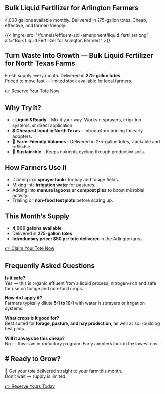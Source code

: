 ## Bulk Liquid Fertilizer for Arlington Farmers

4,000 gallons available monthly. Delivered in 275-gallon totes. Cheap, effective, and farmer-friendly.

{{< imgrel src="/funnels/effluent-soil-amendment/liquid_fertilizer.png" alt="Bulk Liquid Fertilizer for Arlington Farmers" >}}

## Turn Waste Into Growth — Bulk Liquid Fertilizer for North Texas Farms

Fresh supply every month. Delivered in **275-gallon totes**.  
Priced to move fast — limited stock available for local farmers.

[👉 Reserve Your Tote Now](#)

## Why Try It?

- 💧 **Liquid & Ready** – Mix it your way. Works in sprayers, irrigation systems, or direct application.  
- 💲 **Cheapest Input in North Texas** – Introductory pricing for early adopters.  
- 🚜 **Farm-Friendly Volumes** – Delivered in 275-gallon totes, stackable and refillable.  
- 🌱 **Sustainable** – Keeps nutrients cycling through productive soils.

## How Farmers Use It

- Diluting into **sprayer tanks** for hay and forage fields.  
- Mixing into **irrigation water** for pastures.  
- Adding into **manure lagoons or compost piles** to boost microbial activity.  
- Trialing on **non-food test plots** before scaling up.

## This Month’s Supply

- **4,000 gallons available**  
- Delivered in **275-gallon totes**  
- **Introductory price: $50 per tote delivered** in the Arlington area  

[👉 Claim Your Tote Now](#)

## Frequently Asked Questions

**Is it safe?**  
Yes — this is organic effluent from a liquid process, nitrogen-rich and safe for use on forage and non-food crops.  

**How do I apply it?**  
Farmers typically dilute **5:1 to 10:1** with water in sprayers or irrigation systems.  

**What crops is it good for?**  
Best suited for **forage, pasture, and hay production**, as well as soil-building test plots.  

**Will it always be this cheap?**  
No — this is an introductory program. Early adopters lock in the lowest cost.

## # Ready to Grow?

🚜 Get your tote delivered straight to your farm this month.  
Don’t wait — supply is limited.  

[👉 Reserve Yours Today](#)